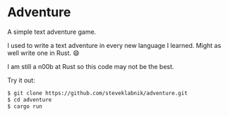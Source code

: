 # Adventure

A simple text adventure game.

I used to write a text adventure in every new language I learned. Might as well
write one in Rust. :smile:

I am still a n00b at Rust so this code may not be the best.


Try it out:

```bash
$ git clone https://github.com/steveklabnik/adventure.git
$ cd adventure
$ cargo run
```
